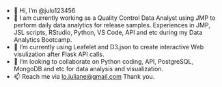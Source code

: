 - 👋 Hi, I’m @julo123456
- 👀 I am currently working as a Quality Control Data Analyst using JMP to perform daily data analytics for release samples. Experiences in JMP, JSL scripts, RStudio, Python, VS Code, API and etc during my Data Analytics Bootcamp. 
- 🌱 I’m currently using Leafelet and D3.json to create interactive Web visulization after Flask API calls.
- 💞️ I’m looking to collaborate on Python coding, API, PostgreSQL, MongoDB and etc for data analysis and visualization.
- 📫 Reach me via lo.juliane@gmail.com Thank you.

<!---
julo123456/julo123456 is a ✨ special ✨ repository because its `README.md` (this file) appears on your GitHub profile.
You can click the Preview link to take a look at your changes.
--->
